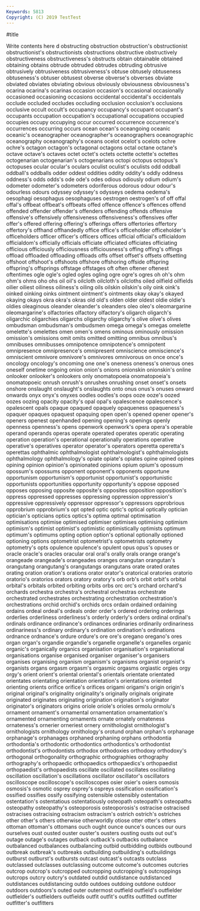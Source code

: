 ```yaml
---
Keywords: 5813
Copyright: (C) 2019 TestTest
---
```


#title

Write contents here
d obstructing
obstruction obstruction's obstructionist obstructionist's obstructionists obstructions obstructive obstructively obstructiveness obstructiveness's
obstructs obtain obtainable obtained obtaining obtains obtrude obtruded obtrudes obtruding
obtrusive obtrusively obtrusiveness obtrusiveness's obtuse obtusely obtuseness obtuseness's obtuser obtusest
obverse obverse's obverses obviate obviated obviates obviating obvious obviously obviousness
obviousness's ocarina ocarina's ocarinas occasion occasion's occasional occasionally occasioned occasioning
occasions occidental occidental's occidentals occlude occluded occludes occluding occlusion occlusion's
occlusions occlusive occult occult's occupancy occupancy's occupant occupant's occupants occupation
occupation's occupational occupations occupied occupies occupy occupying occur occurred occurrence
occurrence's occurrences occurring occurs ocean ocean's oceangoing oceanic oceanic's oceanographer
oceanographer's oceanographers oceanographic oceanography oceanography's oceans ocelot ocelot's ocelots ochre
ochre's octagon octagon's octagonal octagons octal octane octane's octave octave's
octaves octet octet's octets octette octette's octettes octogenarian octogenarian's octogenarians
octopi octopus octopus's octopuses ocular ocular's oculars oculist oculist's oculists
odd oddball oddball's oddballs odder oddest oddities oddity oddity's oddly
oddness oddness's odds odds's ode ode's odes odious odiously odium
odium's odometer odometer's odometers odoriferous odorous odour odour's odourless odours
odyssey odyssey's odysseys oedema oedema's oesophagi oesophagus oesophaguses oestrogen oestrogen's
of off offal offal's offbeat offbeat's offbeats offed offence offence's
offences offend offended offender offender's offenders offending offends offensive offensive's
offensively offensiveness offensiveness's offensives offer offer's offered offering offering's offerings
offers offertories offertory offertory's offhand offhandedly office office's officeholder officeholder's
officeholders officer officer's officers offices official official's officialdom officialdom's officially
officials officiate officiated officiates officiating officious officiously officiousness officiousness's offing
offing's offings offload offloaded offloading offloads offs offset offset's offsets
offsetting offshoot offshoot's offshoots offshore offshoring offside offspring offspring's offsprings
offstage offstages oft often oftener oftenest oftentimes ogle ogle's ogled
ogles ogling ogre ogre's ogres oh oh's ohm ohm's ohms
oho ohs oil oil's oilcloth oilcloth's oilcloths oiled oilfield oilfields
oilier oiliest oiliness oiliness's oiling oils oilskin oilskin's oily oink
oink's oinked oinking oinks ointment ointment's ointments okay okay's okayed
okaying okays okra okra's okras old old's olden older oldest
oldie oldie's oldies oleaginous oleander oleander's oleanders oleo oleo's oleomargarine
oleomargarine's olfactories olfactory olfactory's oligarch oligarch's oligarchic oligarchies oligarchs oligarchy
oligarchy's olive olive's olives ombudsman ombudsman's ombudsmen omega omega's omegas
omelette omelette's omelettes omen omen's omens ominous ominously omission omission's
omissions omit omits omitted omitting omnibus omnibus's omnibuses omnibusses omnipotence
omnipotence's omnipotent omnipresence omnipresence's omnipresent omniscience omniscience's omniscient omnivore omnivore's
omnivores omnivorous on once once's oncology oncology's oncoming one one's
oneness oneness's onerous ones oneself onetime ongoing onion onion's onions
onionskin onionskin's online onlooker onlooker's onlookers only onomatopoeia onomatopoeia's onomatopoeic
onrush onrush's onrushes onrushing onset onset's onsets onshore onslaught onslaught's
onslaughts onto onus onus's onuses onward onwards onyx onyx's onyxes
oodles oodles's oops ooze ooze's oozed oozes oozing opacity opacity's
opal opal's opalescence opalescence's opalescent opals opaque opaqued opaquely opaqueness
opaqueness's opaquer opaques opaquest opaquing open open's opened opener opener's
openers openest openhanded opening opening's openings openly openness openness's opens
openwork openwork's opera opera's operable operand operands operas operate operated
operates operatic operating operation operation's operational operationally operations operative operative's
operatives operator operator's operators operetta operetta's operettas ophthalmic ophthalmologist ophthalmologist's
ophthalmologists ophthalmology ophthalmology's opiate opiate's opiates opine opined opines opining
opinion opinion's opinionated opinions opium opium's opossum opossum's opossums opponent
opponent's opponents opportune opportunism opportunism's opportunist opportunist's opportunistic opportunists opportunities
opportunity opportunity's oppose opposed opposes opposing opposite opposite's opposites opposition
opposition's oppress oppressed oppresses oppressing oppression oppression's oppressive oppressively oppressor
oppressor's oppressors opprobrious opprobrium opprobrium's opt opted optic optic's optical
optically optician optician's opticians optics optics's optima optimal optimisation optimisations
optimise optimised optimiser optimises optimising optimism optimism's optimist optimist's optimistic
optimistically optimists optimum optimum's optimums opting option option's optional optionally
optioned optioning options optometrist optometrist's optometrists optometry optometry's opts opulence
opulence's opulent opus opus's opuses or oracle oracle's oracles oracular
oral oral's orally orals orange orange's orangeade orangeade's orangeades oranges
orangutan orangutan's orangutang orangutang's orangutangs orangutans orate orated orates orating
oration oration's orations orator orator's oratorical oratories oratorio oratorio's oratorios
orators oratory oratory's orb orb's orbit orbit's orbital orbital's orbitals
orbited orbiting orbits orbs orc orc's orchard orchard's orchards orchestra
orchestra's orchestral orchestras orchestrate orchestrated orchestrates orchestrating orchestration orchestration's orchestrations
orchid orchid's orchids orcs ordain ordained ordaining ordains ordeal ordeal's
ordeals order order's ordered ordering orderings orderlies orderliness orderliness's orderly
orderly's orders ordinal ordinal's ordinals ordinance ordinance's ordinances ordinaries ordinarily
ordinariness ordinariness's ordinary ordinary's ordination ordination's ordinations ordnance ordnance's ordure
ordure's ore ore's oregano oregano's ores organ organ's organdie organdie's
organelle organelle's organelles organic organic's organically organics organisation organisation's organisational
organisations organise organised organiser organiser's organisers organises organising organism organism's
organisms organist organist's organists organs orgasm orgasm's orgasmic orgasms orgiastic
orgies orgy orgy's orient orient's oriental oriental's orientals orientate orientated
orientates orientating orientation orientation's orientations oriented orienting orients orifice orifice's
orifices origami origami's origin origin's original original's originality originality's originally
originals originate originated originates originating origination origination's originator originator's originators
origins oriole oriole's orioles ormolu ormolu's ornament ornament's ornamental ornamentation
ornamentation's ornamented ornamenting ornaments ornate ornately ornateness ornateness's ornerier orneriest
ornery ornithologist ornithologist's ornithologists ornithology ornithology's orotund orphan orphan's orphanage
orphanage's orphanages orphaned orphaning orphans orthodontia orthodontia's orthodontic orthodontics orthodontics's
orthodontist orthodontist's orthodontists orthodox orthodoxies orthodoxy orthodoxy's orthogonal orthogonality orthographic
orthographies orthography orthography's orthopaedic orthopaedics orthopaedics's orthopaedist orthopaedist's orthopaedists oscillate
oscillated oscillates oscillating oscillation oscillation's oscillations oscillator oscillator's oscillators oscilloscope
oscilloscope's oscilloscopes osier osier's osiers osmosis osmosis's osmotic osprey osprey's
ospreys ossification ossification's ossified ossifies ossify ossifying ostensible ostensibly ostentation
ostentation's ostentatious ostentatiously osteopath osteopath's osteopaths osteopathy osteopathy's osteoporosis osteoporosis's
ostracise ostracised ostracises ostracising ostracism ostracism's ostrich ostrich's ostriches other
other's others otherwise otherworldly otiose otter otter's otters ottoman ottoman's
ottomans ouch ought ounce ounce's ounces our ours ourselves oust
ousted ouster ouster's ousters ousting ousts out out's outage outage's
outages outback outback's outbacks outbalance outbalanced outbalances outbalancing outbid outbidding
outbids outbound outbreak outbreak's outbreaks outbuilding outbuilding's outbuildings outburst outburst's
outbursts outcast outcast's outcasts outclass outclassed outclasses outclassing outcome outcome's
outcomes outcries outcrop outcrop's outcropped outcropping outcropping's outcroppings outcrops outcry
outcry's outdated outdid outdistance outdistanced outdistances outdistancing outdo outdoes outdoing
outdone outdoor outdoors outdoors's outed outer outermost outfield outfield's outfielder
outfielder's outfielders outfields outfit outfit's outfits outfitted outfitter outfitter's outfitters
